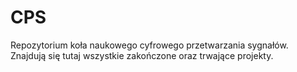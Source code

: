 # CPS
Repozytorium koła naukowego cyfrowego przetwarzania sygnałów.
Znajdują się tutaj wszystkie zakończone oraz trwające projekty.

